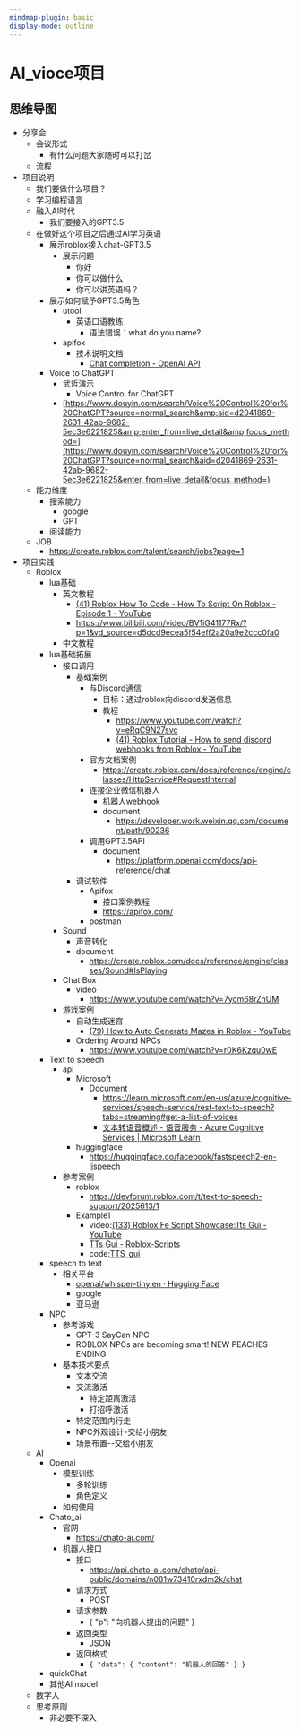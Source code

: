 ```yaml
---
mindmap-plugin: basic
display-mode: outline
---
```


# AI_vioce项目

## 思维导图
- 分享会
   - 会议形式
      - 有什么问题大家随时可以打岔
   - 流程
- 项目说明
   - 我们要做什么项目？
   - 学习编程语言
   - 融入AI时代
      - 我们要接入的GPT3.5
   - 在做好这个项目之后通过AI学习英语
      - 展示roblox接入chat-GPT3.5
         - 展示问题
            - 你好
            - 你可以做什么
            - 你可以讲英语吗？
      - 展示如何赋予GPT3.5角色
         - utool
            - 英语口语教练
               - 语法错误：what do you name?
         - apifox
            - 技术说明文档
               - [Chat completion - OpenAI API](https://platform.openai.com/docs/guides/chat)
      - Voice to ChatGPT
         - 武哲演示
            - Voice Control for ChatGPT
         - [https://www.douyin.com/search/Voice%20Control%20for%20ChatGPT?source=normal_search&amp;aid=d2041869-2631-42ab-9682-5ec3e6221825&amp;enter_from=live_detail&amp;focus_method=](https://www.douyin.com/search/Voice%20Control%20for%20ChatGPT?source=normal_search&aid=d2041869-2631-42ab-9682-5ec3e6221825&enter_from=live_detail&focus_method=)
   - 能力维度
      - 搜索能力
         - google
         - GPT
      - 阅读能力
   - JOB
      - https://create.roblox.com/talent/search/jobs?page=1
- 项目实践
   - Roblox
      - lua基础
         - 英文教程
            - [(41) Roblox How To Code - How To Script On Roblox - Episode 1 - YouTube](https://www.youtube.com/watch?v=BfLUt3mfJiY&list=PLsbxI7NIoTth8CE_os8sog72YTMLPhDSf)
            - https://www.bilibili.com/video/BV1iG41177Rx/?p=1&vd_source=d5dcd9ecea5f54eff2a20a9e2ccc0fa0
         - 中文教程
      - lua基础拓展
         - 接口调用
            - 基础案例
               - 与Discord通信
                  - 目标：通过roblox向discord发送信息
                  - 教程
                     - https://www.youtube.com/watch?v=eRqC9N27svc
                     - [(41) Roblox Tutorial - How to send discord webhooks from Roblox - YouTube](https://www.youtube.com/watch?v=ebVwwYvtSqY)
               - 官方文档案例
                  - https://create.roblox.com/docs/reference/engine/classes/HttpService#RequestInternal
               - 连接企业微信机器人
                  - 机器人webhook
                  - document
                     - https://developer.work.weixin.qq.com/document/path/90236
               - 调用GPT3.5API
                  - document
                     - https://platform.openai.com/docs/api-reference/chat
            - 调试软件
               - Apifox
                  - 接口案例教程
                  - https://apifox.com/
               - postman
         - Sound
            - 声音转化
            - document
               - https://create.roblox.com/docs/reference/engine/classes/Sound#IsPlaying
         - Chat Box
            - video
               - https://www.youtube.com/watch?v=7ycm68rZhUM
         - 游戏案例
            - 自动生成迷宫
               - [(79) How to Auto Generate Mazes in Roblox - YouTube](https://www.youtube.com/watch?v=PQGqUWizOeo)
            - Ordering Around NPCs
               - https://www.youtube.com/watch?v=r0K6Kzqu0wE
      - Text to speech
         - api
            - Microsoft
               - Document
                  - https://learn.microsoft.com/en-us/azure/cognitive-services/speech-service/rest-text-to-speech?tabs=streaming#get-a-list-of-voices
                  - [文本转语音概述 - 语音服务 - Azure Cognitive Services | Microsoft Learn](https://learn.microsoft.com/zh-cn/azure/cognitive-services/speech-service/text-to-speech)
            - huggingface
               - https://huggingface.co/facebook/fastspeech2-en-ljspeech
         - 参考案例
            - roblox
               - https://devforum.roblox.com/t/text-to-speech-support/2025613/1
            - Example1
               - video:[(133) Roblox Fe Script Showcase:Tts Gui - YouTube](https://www.youtube.com/watch?v=cEsn2uDx0cE)
               - [TTs Gui - Roblox-Scripts](https://roblox-scripts.co/tts-gui)
               - code:[TTS_gui](TTS_gui)
      - speech to text
         - 相关平台
            - [openai/whisper-tiny.en · Hugging Face](https://huggingface.co/openai/whisper-tiny.en)
            - google
            - 亚马逊
      - NPC
         - 参考游戏
            - GPT-3 SayCan NPC
            - ROBLOX NPCs are becoming smart! NEW PEACHES ENDING
         - 基本技术要点
            - 文本交流
            - 交流激活
               - 特定距离激活
               - 打招呼激活
            - 特定范围内行走
            - NPC外观设计-交给小朋友
            - 场景布置--交给小朋友
   - AI
      - Openai
         - 模型训练
            - 多轮训练
            - 角色定义
         - 如何使用
      - Chato_ai
         - 官网
            - https://chato-ai.com/
         - 机器人接口
            - 接口
               - https://api.chato-ai.com/chato/api-public/domains/n081w73410rxdm2k/chat
            - 请求方式
               - POST
            - 请求参数
               - { "p": "向机器人提出的问题" }
            - 返回类型
               - JSON
            - 返回格式
               - `{ "data": { "content": "机器人的回答" } }`
      - quickChat
      - 其他AI model
   - 数字人
   - 思考原则
      - 非必要不深入